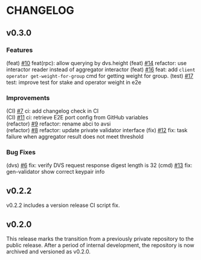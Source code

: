 # CHANGELOG

## v0.3.0

### Features

(feat) [#10](https://github.com/0xPellNetwork/pelldvs/pull/10) feat(rpc): allow querying by dvs.height 
(feat) [#14](https://github.com/0xPellNetwork/pelldvs/pull/14) refactor: use interactor reader instead of aggregator interactor
(feat) [#16](https://github.com/0xPellNetwork/pelldvs/pull/16) feat: add `client operator get-weight-for-group` cmd for getting weight for group.
(test) [#17](https://github.com/0xPellNetwork/pelldvs/pull/17) test: improve test for stake and operator weight in e2e

### Improvements

(CI) [#7](https://github.com/0xPellNetwork/pelldvs/pull/7) ci: add changelog check in CI  
(CI) [#11](https://github.com/0xPellNetwork/pelldvs/pull/11) ci: retrieve E2E port config from GitHub variables  
(refactor) [#9](https://github.com/0xPellNetwork/pelldvs/pull/9) refactor: rename abci to avsi  
(refactor) [#8](https://github.com/0xPellNetwork/pelldvs/pull/8) refactor: update private validator interface
(fix) [#12](https://github.com/0xPellNetwork/pelldvs/pull/12) fix: task failure when aggregator result does not meet threshold

### Bug Fixes

(dvs) [#6](https://github.com/0xPellNetwork/pelldvs/pull/6) fix: verify DVS request response digest length is 32 
(cmd) [#13](https://github.com/0xPellNetwork/pelldvs/pull/13) fix: gen-validator show correct keypair info

## v0.2.2

v0.2.2 includes a version release CI script fix.  

## v0.2.0

This release marks the transition from a previously private repository to the public release. After a period of internal development, the repository is now archived and versioned as v0.2.0.
